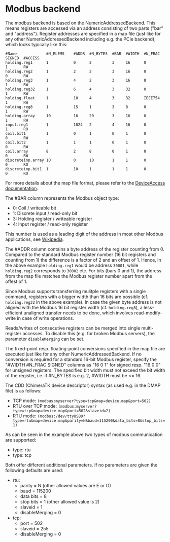 # Modbus backend

The modbus backend is based on the NumericAddressedBackend. This means registers are accessed via an address consisting of two parts ("bar" and "address"). Register addresses are specified in a map file (just like for any other NumericAddressedBackend including e.g. the PCIe backend), which looks typically like this:

    #Name             #N_ELEMS    #ADDR  #N_BYTES  #BAR  #WIDTH  #N_FRAC  SIGNED  #ACCESS
    holding.reg1      1           0      2         3     16      0        1       RW
    holding.reg2      1           2      2         3     16      0        0       RW
    holding.reg3      1           4      2         3     16      8        1       RW
    holding.reg32     1           6      4         3     32      0        1       RW
    holding.float     1           10     4         3     32      IEEE754  1       RW
    holding.reg8      1           15     1         3     8       0        1       RW
    holding.array     10          16     20        3     16      0        1       RW
    input.reg1        1           1024   2         4     16      0        1       RO
    coil.bit1         1           0      1         0     1       0        0       RW
    coil.bit2         1           1      1         0     1       0        0       RW
    coil.array        8           2      8         0     1       0        0       RW
    discreteinp.array 10          0      10        1     1       0        0       RO
    discreteinp.bit1  1           10     1         1     1       0        0       RO

For more details about the map file format, please refer to the [DeviceAccess documentation](https://chimeratk.github.io/DeviceAccess/).

The #BAR column represents the Modbus object type:
- 0: Coil / writeable bit
- 1: Discrete input / read-only bit
- 3: Holding register / writeable register
- 4: Input register / read-only register

This number is used as a leading digit of the address in most other Modbus applications, see [Wikipedia](https://en.wikipedia.org/wiki/Modbus#Coil,_discrete_input,_input_register,_holding_register_numbers_and_addresses).

The #ADDR column contains a byte address of the register counting from 0. Compared to the standard Modbus register number (16 bit registers and counting from 1) the difference is a factor of 2 and an offset of 1. Hence, in the above example `holding.reg1` would be address `30001`, while `holding.reg2` corresponds to `30002` etc. For bits (bars 0 and 1), the address from the map file matches the Modbus register number apart from the offest of 1.

Since Modbus supports transferring mulitple registers with a single command, registers with a bigger width than 16 bits are possible (cf. `holding.reg32` in the above example). In case the given byte address is not aligned with the Modbus 16 bit register width (cf. `holding.reg8`), a less-efficient unaligned transfer needs to be done, which involves read-modify-write in case of write operations.

Reads/writes of consecutive registers can be merged into single multi-register accesses. To disable this (e.g. for broken Modbus servers), the parameter `disableMerging` can be set.

The fixed-point resp. floating-point conversions specified in the map file are executed just like for any other NumericAddressedBackend. If no conversion is required for a standard 16-bit Modbus register, specify the "#WIDTH  #N_FRAC  SIGNED" columns as "16 0 1" for signed resp. "16 0 0" for unsigned registers. The specified bit width must not exceed the bit width of the register, i.e. if #N_BYTES is e.g. 2, #WIDTH must be <= 16.

The CDD (ChimeraTK device descriptor) syntax (as used e.g. in the DMAP file) is as follows:

* TCP mode: `(modbus:myserver?type=tcp&map=device.map&port=502)`
* RTU over TCP mode: `(modbus:myserver?type=tcp&map=device.map&port=502&slaveid=2)`
* RTU mode: `(modbus:/dev/ttyUSB0?type=rtu&map=device.map&parity=N&baud=115200&data_bits=8&stop_bits=1)`

As can be seen in the example above two types of modbus communication are supported:
 - type: rtu
 - type: tcp
 
Both offer different additional parameters. If no parameters are given the following defaults are used:

* rtu: 
    * parity = N (other allowed values are E or O)
    * baud = 115200
    * data bits = 8
    * stop bits = 1 (other allowed value is 2)
    * slaveid = 1
    * disableMerging = 0
* tcp: 
    * port = 502
    * slaveid = 255
    * disableMerging = 0
